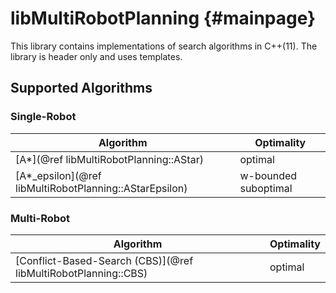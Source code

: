# libMultiRobotPlanning {#mainpage}

This library contains implementations of search algorithms in C++(11).
The library is header only and uses templates.

## Supported Algorithms

### Single-Robot

Algorithm   | Optimality         |
------------|--------------------|
[A*](@ref libMultiRobotPlanning::AStar)          | optimal            |
[A*_epsilon](@ref libMultiRobotPlanning::AStarEpsilon)          | w-bounded suboptimal            |

### Multi-Robot

Algorithm   | Optimality         |
------------|--------------------|
[Conflict-Based-Search (CBS)](@ref libMultiRobotPlanning::CBS)          | optimal            |
